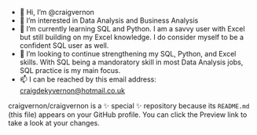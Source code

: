 - 👋 Hi, I’m @craigvernon
- 👀 I’m interested in Data Analysis and Business Analysis
- 🌱 I’m currently learning SQL and Python. I am a savvy user with Excel but still building on my Excel knowledge. I do consider myself to be a confident SQL user as well.
- 💞️ I’m looking to continue strengthening my SQL, Python, and Excel skills. With SQL being a mandoratory skill in most Data Analysis jobs, SQL practice is my main focus.  
- 📫 I can be reached by this email address: craigdekyvernon@hotmail.co.uk

craigvernon/craigvernon is a ✨ special ✨ repository because its `README.md` (this file) appears on your GitHub profile.
You can click the Preview link to take a look at your changes.

